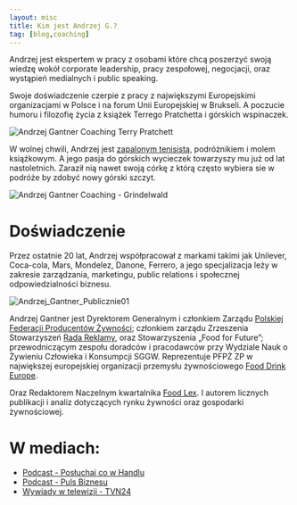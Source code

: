 ```yaml
---
layout: misc
title: Kim jest Andrzej G.?
tag: [blog,coaching]
---
```


Andrzej jest ekspertem w pracy z osobami które chcą poszerzyć swoją wiedzę wokół corporate leadership, pracy zespołowej, negocjacji, oraz wystąpień medialnych i public speaking.
 
Swoje doświadczenie czerpie z pracy z największymi Europejskimi organizacjami w Polsce i na forum Unii Europejskiej w Brukseli. A poczucie humoru i filozofię życia z książek Terrego Pratchetta i górskich wspinaczek.

![Andrzej Gantner Coaching Terry Pratchett](https://user-images.githubusercontent.com/68671012/89752100-d3f96b00-da87-11ea-9bbe-b457de770cde.png)

W wolnej chwili, Andrzej jest <a href="https://babolat-tenis.pl/blog/artykul/66-tenisowy-turniej-aktorow-z-nagrodami-babolat-zobacz-zdjecia-.html" target="_blank">zapalonym tenisistą</a>, podróżnikiem i molem książkowym. A jego pasja do górskich wycieczek towarzyszy mu już od lat nastoletnich. Zaraził nią nawet swoją córkę z którą często wybiera sie w podróże by zdobyć nowy górski szczyt.

![Andrzej Gantner Coaching - Grindelwald](https://user-images.githubusercontent.com/68671012/89751740-49fcd280-da86-11ea-83c2-bdacc4ada068.png)

# Doświadczenie

Przez ostatnie 20 lat, Andrzej współpracował z markami takimi jak Unilever, Coca-cola, Mars, Mondelez, Danone, Ferrero, a jego specjalizacja leży w zakresie zarządzania, marketingu, public relations i społecznej odpowiedzialności biznesu.

![Andrzej_Gantner_Publicznie01](https://user-images.githubusercontent.com/68671012/89724874-7862ab00-d9bd-11ea-9d2e-a9808618e984.png)

Andrzej Gantner jest Dyrektorem Generalnym i członkiem Zarządu <a href="https://www.pfpz.pl/index/" target="_blank">Polskiej Federacji Producentów Żywności</a>; członkiem zarządu Zrzeszenia Stowarzyszeń <a href="https://radareklamy.pl/" target="_blank">Rada Reklamy</a>, oraz Stowarzyszenia „Food for Future”; przewodniczącym zespołu doradców i pracodawców przy Wydziale Nauk o Żywieniu Człowieka i Konsumpcji SGGW. Reprezentuje PFPŻ ZP w największej europejskiej organizacji przemysłu żywnościowego <a href="https://www.fooddrinkeurope.eu/member/pfpz/" target="_blank">Food Drink Europe</a>.

Oraz Redaktorem Naczelnym kwartalnika <a href="https://www.pfpz.pl/index/?id=a4982cba8b4cbeb32a439f0367273fc8" target="_blank">Food Lex</a>. I autorem licznych publikacji i analiz dotyczących rynku żywności oraz gospodarki żywnościowej.

# W mediach:
* <a href="https://open.spotify.com/episode/1Z2xhSxm9fYuCxbjOs1hgB?si=OyCNfGb3TJqHvmuZS1Vu8Q" target="_blank">Podcast - Posłuchaj co w Handlu</a>
* <a href="https://open.spotify.com/episode/5xttWv1UzKmY9iUOItS0O0?si=kjtQ1ll7SlywzM4_N55icw" target="_blank">Podcast - Puls Biznesu</a>
* <a href="https://tvn24.pl/biznes/wideo/andrzej-gantner-o-skutecznosci-samoregulacji,1920932.html?p=bis" target="_blank">Wywiady w telewizji - TVN24</a>


<!-- Calendly badge widget begin -->
<link href="https://assets.calendly.com/assets/external/widget.css" rel="stylesheet">
<script src="https://assets.calendly.com/assets/external/widget.js" type="text/javascript"></script>
<script type="text/javascript">Calendly.initBadgeWidget({ url: 'https://calendly.com/gantnercoaching/telefon-rozpoznawczy', text: 'Zabookuj Darmowa Konsultację', color: '#00a2ff', textColor: '#ffffff', branding: false });</script>
<!-- Calendly badge widget end -->